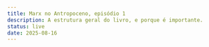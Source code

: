 ```yaml
---
title: Marx no Antropoceno, episódio 1
description: A estrutura geral do livro, e porque é importante.
status: live
date: 2025-08-16
---
```

